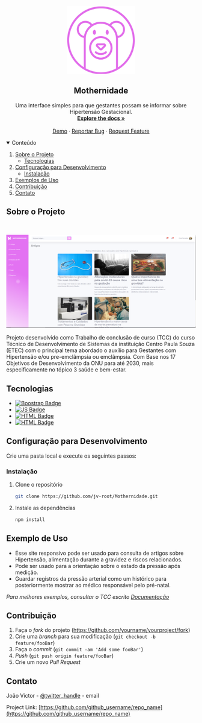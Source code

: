 

<br><br>
<p align="center">
  <img src="Mothernidade/assets/img/imgs/_Logotipo.png" alt="Logo" width="180" height="180">

  <h2 align="center">Mothernidade</h3>

  <p align="center">
    Uma interface simples para que gestantes possam se informar sobre Hipertensão Gestacional.
    <br />
    <a href="https://github.com/jv-root/Mothernidade"><strong>Explore the docs »</strong></a>
    <br />
    <br />
    <a href="https://github.com/github_username/repo_name">Demo</a>
    ·
    <a href="https://github.com/jv-root/Mothernidade/issues">Reportar Bug</a>
    ·
    <a href="https://github.com/jv-root/Mothernidade/issues">Request Feature</a>
  </p>
</p>



<!-- TABLE OF CONTENTS -->
<details open="open">
  <summary>Conteúdo</summary>
  <ol>
    <li>
      <a href="#Sobre-o-Projeto">Sobre o Projeto</a>
      <ul>
        <li><a href="#built-with">Tecnologias</a></li>
      </ul>
    </li>
    <li>
      <a href="#getting-started">Configuração para Desenvolvimento</a>
      <ul>
        <li><a href="#installation">Instalação</a></li>
      </ul>
    </li>
    <li><a href="#usage">Exemplos de Uso</a></li>
    <li><a href="#contributing">Contribuição</a></li>
    <li><a href="#contact">Contato</a></li>
  </ol>
</details>




## Sobre o Projeto
<br>

![](Mothernidade/assets/img/imgs/Capture.PNG)

Projeto desenvolvido como Trabalho de conclusão de curso (TCC) do curso Técnico de Desenvolvimento de Sistemas da instituição Centro Paula Souza (ETEC) com o principal tema abordado o auxílio para Gestantes com Hipertensão e/ou pre-emclâmpsia ou emclâmpsia. Com Base nos 17 Objetivos de Desenvolvimento da ONU para até 2030, mais especificamente no tópico 3 saúde e bem-estar.

## Tecnologias


* [![Boostrap Badge](https://img.shields.io/badge/Bootstrap-563D7C?style=for-the-badge&logo=bootstrap&logoColor=white)]()
* [![JS Badge](https://img.shields.io/badge/JavaScript-323330?style=for-the-badge&logo=javascript&logoColor=F7DF1E)]()
* [![HTML Badge](https://img.shields.io/badge/HTML5-E34F26?style=for-the-badge&logo=html5&logoColor=white)]()
* [![HTML Badge](https://img.shields.io/badge/CSS-239120?&style=for-the-badge&logo=css3&logoColor=white)]()




## Configuração para Desenvolvimento

Crie uma pasta local e execute os seguintes passos:

### Instalação

1. Clone o repositório
   ```sh
   git clone https://github.com/jv-root/Mothernidade.git
   ```
2. Instale as dependências
   ```sh
   npm install
   ```




## Exemplo de Uso

* Esse site responsivo pode ser usado para consulta de artigos sobre Hipertensão, alimentação durante a gravidez e riscos relacionados. 
* Pode ser usado para a orientação sobre o estado da pressão após medição.
* Guardar registros da pressão arterial como um histórico para posteriormente mostrar ao médico responsável pelo pré-natal.

_Para melhores exemplos, consultar o TCC escrito [Documentação](https://example.com)_







## Contribuição


1. Faça o _fork_ do projeto (<https://github.com/yourname/yourproject/fork>)
2. Crie uma _branch_ para sua modificação (`git checkout -b feature/fooBar`)
3. Faça o _commit_ (`git commit -am 'Add some fooBar'`)
4. _Push_ (`git push origin feature/fooBar`)
5. Crie um novo _Pull Request_








## Contato

João Victor - [@twitter_handle](https://twitter.com/twitter_handle) - email

Project Link: [https://github.com/github_username/repo_name](https://github.com/github_username/repo_name)





